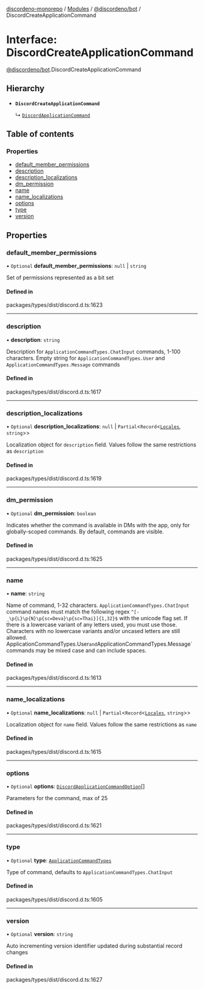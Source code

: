 [discordeno-monorepo](../README.md) / [Modules](../modules.md) / [@discordeno/bot](../modules/discordeno_bot.md) / DiscordCreateApplicationCommand

# Interface: DiscordCreateApplicationCommand

[@discordeno/bot](../modules/discordeno_bot.md).DiscordCreateApplicationCommand

## Hierarchy

- **`DiscordCreateApplicationCommand`**

  ↳ [`DiscordApplicationCommand`](discordeno_bot.DiscordApplicationCommand.md)

## Table of contents

### Properties

- [default_member_permissions](discordeno_bot.DiscordCreateApplicationCommand.md#default_member_permissions)
- [description](discordeno_bot.DiscordCreateApplicationCommand.md#description)
- [description_localizations](discordeno_bot.DiscordCreateApplicationCommand.md#description_localizations)
- [dm_permission](discordeno_bot.DiscordCreateApplicationCommand.md#dm_permission)
- [name](discordeno_bot.DiscordCreateApplicationCommand.md#name)
- [name_localizations](discordeno_bot.DiscordCreateApplicationCommand.md#name_localizations)
- [options](discordeno_bot.DiscordCreateApplicationCommand.md#options)
- [type](discordeno_bot.DiscordCreateApplicationCommand.md#type)
- [version](discordeno_bot.DiscordCreateApplicationCommand.md#version)

## Properties

### default_member_permissions

• `Optional` **default_member_permissions**: `null` \| `string`

Set of permissions represented as a bit set

#### Defined in

packages/types/dist/discord.d.ts:1623

---

### description

• **description**: `string`

Description for `ApplicationCommandTypes.ChatInput` commands, 1-100 characters. Empty string for `ApplicationCommandTypes.User` and `ApplicationCommandTypes.Message` commands

#### Defined in

packages/types/dist/discord.d.ts:1617

---

### description_localizations

• `Optional` **description_localizations**: `null` \| `Partial`<`Record`<[`Locales`](../enums/discordeno_bot.Locales.md), `string`\>\>

Localization object for `description` field. Values follow the same restrictions as `description`

#### Defined in

packages/types/dist/discord.d.ts:1619

---

### dm_permission

• `Optional` **dm_permission**: `boolean`

Indicates whether the command is available in DMs with the app, only for globally-scoped commands. By default, commands are visible.

#### Defined in

packages/types/dist/discord.d.ts:1625

---

### name

• **name**: `string`

Name of command, 1-32 characters.
`ApplicationCommandTypes.ChatInput` command names must match the following regex `^[-_\p{L}\p{N}\p{sc=Deva}\p{sc=Thai}]{1,32}$` with the unicode flag set.
If there is a lowercase variant of any letters used, you must use those.
Characters with no lowercase variants and/or uncased letters are still allowed.
ApplicationCommandTypes.User`and`ApplicationCommandTypes.Message` commands may be mixed case and can include spaces.

#### Defined in

packages/types/dist/discord.d.ts:1613

---

### name_localizations

• `Optional` **name_localizations**: `null` \| `Partial`<`Record`<[`Locales`](../enums/discordeno_bot.Locales.md), `string`\>\>

Localization object for `name` field. Values follow the same restrictions as `name`

#### Defined in

packages/types/dist/discord.d.ts:1615

---

### options

• `Optional` **options**: [`DiscordApplicationCommandOption`](discordeno_bot.DiscordApplicationCommandOption.md)[]

Parameters for the command, max of 25

#### Defined in

packages/types/dist/discord.d.ts:1621

---

### type

• `Optional` **type**: [`ApplicationCommandTypes`](../enums/discordeno_bot.ApplicationCommandTypes.md)

Type of command, defaults to `ApplicationCommandTypes.ChatInput`

#### Defined in

packages/types/dist/discord.d.ts:1605

---

### version

• `Optional` **version**: `string`

Auto incrementing version identifier updated during substantial record changes

#### Defined in

packages/types/dist/discord.d.ts:1627
